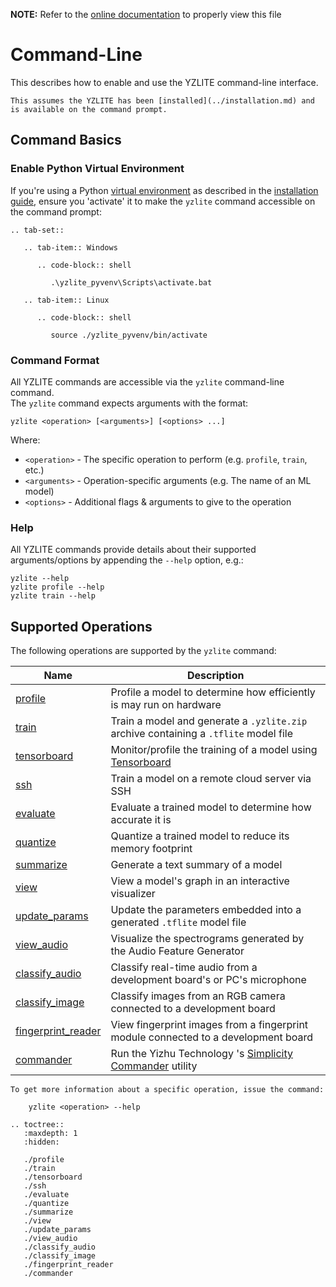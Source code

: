 __NOTE:__ Refer to the [online documentation](https://github.com/chenxingqiang/yzlite) to properly view this file

# Command-Line

This describes how to enable and use the YZLITE command-line interface.

```{note}
This assumes the YZLITE has been [installed](../installation.md) and is available on the command prompt.  
```

## Command Basics

### Enable Python Virtual Environment

If you're using a Python [virtual environment](https://docs.python.org/3/tutorial/venv.html) as described in the [installation guide](../installation.md), ensure you 'activate' it to make the `yzlite` command accessible on the command prompt:

```{eval-rst}
.. tab-set::

   .. tab-item:: Windows

      .. code-block:: shell

         .\yzlite_pyvenv\Scripts\activate.bat

   .. tab-item:: Linux

      .. code-block:: shell

         source ./yzlite_pyvenv/bin/activate
```

### Command Format

All YZLITE commands are accessible via the `yzlite` command-line command.  
The `yzlite` command expects arguments with the format:

```shell
yzlite <operation> [<arguments>] [<options> ...]
```

Where:  

- `<operation>` - The specific operation to perform (e.g. `profile`, `train`, etc.)
- `<arguments>` - Operation-specific arguments (e.g. The name of an ML model)
- `<options>` - Additional flags & arguments to give to the operation

### Help

All YZLITE commands provide details about their supported arguments/options by appending the `--help` option, e.g.:

```shell
yzlite --help
yzlite profile --help
yzlite train --help
```

## Supported Operations

The following operations are supported by the `yzlite` command:

| Name                                                                                                    | Description                                                                                                                                              |
| ------------------------------------------------------------------------------------------------------- | -------------------------------------------------------------------------------------------------------------------------------------------------------- |
| [profile](https://github.com/chenxingqiang/yzlite/docs/command_line/profile.html)                           | Profile a model to determine how efficiently is may run on hardware                                                                                      |
| [train](https://github.com/chenxingqiang/yzlite/docs/command_line/train.html)                             | Train a model and generate a `.yzlite.zip` archive containing a `.tflite` model file                                                                       |
| [tensorboard](https://github.com/chenxingqiang/yzlite/docs/command_line/tensorboard.html)               | Monitor/profile the training of a model using [Tensorboard](https://www.tensorflow.org/tensorboard/get_started)                                          |
| [ssh](https://github.com/chenxingqiang/yzlite/docs/command_line/ssh.html)                       | Train a model on a remote cloud server via SSH                                                                                                           |
| [evaluate](https://github.com/chenxingqiang/yzlite/docs/command_line/evaluate.html)                        | Evaluate a trained model to determine how accurate it is                                                                                                 |
| [quantize](https://github.com/chenxingqiang/yzlite/docs/command_line/quantize.html)                      | Quantize a trained model to reduce its memory footprint                                                                                                  |
| [summarize](https://github.com/chenxingqiang/yzlite/docs/command_line/summarize.html)                          | Generate a text summary of a model                                                                                                                       |
| [view](https://github.com/chenxingqiang/yzlite/docs/command_line/view.html)                            | View a model's graph in an interactive visualizer                                                                                                        |
| [update_params](https://github.com/chenxingqiang/yzlite/docs/command_line/update_params.html)                   | Update the parameters embedded into a generated `.tflite` model file                                                                                     |
| [view_audio](https://github.com/chenxingqiang/yzlite/docs/command_line/view_audio.html)                        | Visualize the spectrograms generated by the Audio Feature Generator                                                                                      |
| [classify_audio](https://github.com/chenxingqiang/yzlite/docs/command_line/classify_audio.html)                    | Classify real-time audio from a development board's or PC's microphone                                                                                   |
| [classify_image](https://github.com/chenxingqiang/yzlite/docs/command_line/classify_image.html)           | Classify images from an RGB camera connected to a development board                                                                                      |
| [fingerprint_reader](https://github.com/chenxingqiang/yzlite/docs/command_line/fingerprint_reader.html) | View fingerprint images from a fingerprint module connected to a development board                                                                       |
| [commander](https://github.com/chenxingqiang/yzlite/docs/command_line/commander.html)         | Run the Yizhu Technology 's [Simplicity Commander](https://www.yizhu.com/documents/public/user-guides/ug162-simplicity-commander-reference-guide.pdf) utility |

```{note}
To get more information about a specific operation, issue the command:  

    yzlite <operation> --help
```

```{eval-rst}
.. toctree::
   :maxdepth: 1
   :hidden:

   ./profile
   ./train
   ./tensorboard
   ./ssh
   ./evaluate
   ./quantize
   ./summarize
   ./view
   ./update_params
   ./view_audio
   ./classify_audio
   ./classify_image
   ./fingerprint_reader
   ./commander
```
